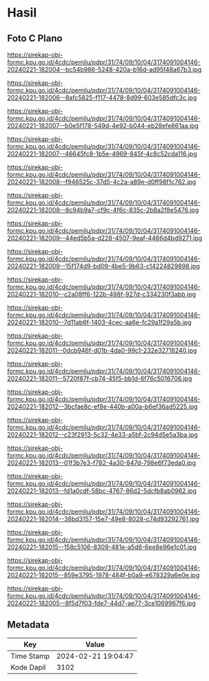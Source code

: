 # Hasil

## Foto C Plano

https://sirekap-obj-formc.kpu.go.id/4cdc/pemilu/pdpr/31/74/09/10/04/3174091004146-20240221-182004--bc54b986-5248-420a-b16d-ad95f48a67b3.jpg

https://sirekap-obj-formc.kpu.go.id/4cdc/pemilu/pdpr/31/74/09/10/04/3174091004146-20240221-182006--8afc5825-f117-4478-8d99-603e585dfc3c.jpg

https://sirekap-obj-formc.kpu.go.id/4cdc/pemilu/pdpr/31/74/09/10/04/3174091004146-20240221-182007--b0e5f178-549d-4e92-b044-eb28efe861aa.jpg

https://sirekap-obj-formc.kpu.go.id/4cdc/pemilu/pdpr/31/74/09/10/04/3174091004146-20240221-182007--46645fc8-1b5e-4969-845f-4c8c52cda116.jpg

https://sirekap-obj-formc.kpu.go.id/4cdc/pemilu/pdpr/31/74/09/10/04/3174091004146-20240221-182008--f946525c-37d5-4c2a-a89e-d0ff98f1c762.jpg

https://sirekap-obj-formc.kpu.go.id/4cdc/pemilu/pdpr/31/74/09/10/04/3174091004146-20240221-182008--8c94b9a7-cf9c-4f6c-835c-2b8a2f8e5476.jpg

https://sirekap-obj-formc.kpu.go.id/4cdc/pemilu/pdpr/31/74/09/10/04/3174091004146-20240221-182009--44ed5b5a-d228-4507-9eaf-4466d4bd9271.jpg

https://sirekap-obj-formc.kpu.go.id/4cdc/pemilu/pdpr/31/74/09/10/04/3174091004146-20240221-182009--15f174d9-bd09-4be5-9b63-c14224829898.jpg

https://sirekap-obj-formc.kpu.go.id/4cdc/pemilu/pdpr/31/74/09/10/04/3174091004146-20240221-182010--c2a08ff6-122b-498f-927d-c334230f3abb.jpg

https://sirekap-obj-formc.kpu.go.id/4cdc/pemilu/pdpr/31/74/09/10/04/3174091004146-20240221-182010--7d11ab6f-1403-4cec-aa6e-fc29a1f29a5b.jpg

https://sirekap-obj-formc.kpu.go.id/4cdc/pemilu/pdpr/31/74/09/10/04/3174091004146-20240221-182011--0dcb946f-d01b-4da0-99c1-232e32718240.jpg

https://sirekap-obj-formc.kpu.go.id/4cdc/pemilu/pdpr/31/74/09/10/04/3174091004146-20240221-182011--5720f87f-cb74-45f5-bb1d-6f76c5016706.jpg

https://sirekap-obj-formc.kpu.go.id/4cdc/pemilu/pdpr/31/74/09/10/04/3174091004146-20240221-182012--3bcfae8c-ef8e-440b-a00a-b6ef36ad5225.jpg

https://sirekap-obj-formc.kpu.go.id/4cdc/pemilu/pdpr/31/74/09/10/04/3174091004146-20240221-182012--c23f2913-5c32-4e33-a5bf-2c94d5e5a3ba.jpg

https://sirekap-obj-formc.kpu.go.id/4cdc/pemilu/pdpr/31/74/09/10/04/3174091004146-20240221-182013--01f3b7e3-f782-4a30-847d-798e6f73eda0.jpg

https://sirekap-obj-formc.kpu.go.id/4cdc/pemilu/pdpr/31/74/09/10/04/3174091004146-20240221-182013--fd1a0cdf-58bc-4767-86d2-5dcfb8ab0962.jpg

https://sirekap-obj-formc.kpu.go.id/4cdc/pemilu/pdpr/31/74/09/10/04/3174091004146-20240221-182014--38bd3157-15e7-49e8-8028-c74d93292761.jpg

https://sirekap-obj-formc.kpu.go.id/4cdc/pemilu/pdpr/31/74/09/10/04/3174091004146-20240221-182015--158c5106-8309-481e-a5d6-6ee8e96e1c01.jpg

https://sirekap-obj-formc.kpu.go.id/4cdc/pemilu/pdpr/31/74/09/10/04/3174091004146-20240221-182015--859e3795-1978-484f-b0a9-e678329a6e0e.jpg

https://sirekap-obj-formc.kpu.go.id/4cdc/pemilu/pdpr/31/74/09/10/04/3174091004146-20240221-182005--8f5d7f03-fde7-44d7-ae77-3ce1069967f6.jpg


## Metadata

| Key        | Value               |
| ---------- | ------------------- |
| Time Stamp | 2024-02-21 19:04:47 |
| Kode Dapil | 3102                |



